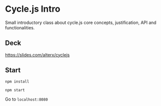 # Cycle.js Intro

Small introductory class about cycle.js core concepts, justification, API and functionalities.

## Deck

https://slides.com/alterx/cyclejs

## Start

`npm install`

`npm start`

Go to `localhost:8080`

